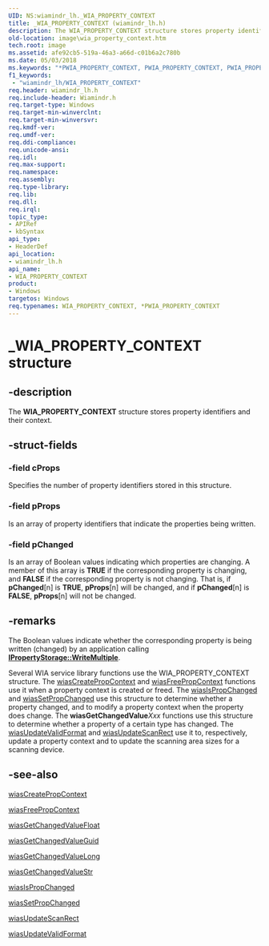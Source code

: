 ```yaml
---
UID: NS:wiamindr_lh._WIA_PROPERTY_CONTEXT
title: _WIA_PROPERTY_CONTEXT (wiamindr_lh.h)
description: The WIA_PROPERTY_CONTEXT structure stores property identifiers and their context.
old-location: image\wia_property_context.htm
tech.root: image
ms.assetid: afe92cb5-519a-46a3-a66d-c01b6a2c780b
ms.date: 05/03/2018
ms.keywords: "*PWIA_PROPERTY_CONTEXT, PWIA_PROPERTY_CONTEXT, PWIA_PROPERTY_CONTEXT structure pointer [Imaging Devices], WIA_PROPERTY_CONTEXT, WIA_PROPERTY_CONTEXT structure [Imaging Devices], _WIA_PROPERTY_CONTEXT, image.wia_property_context, wiamindr_lh/PWIA_PROPERTY_CONTEXT, wiamindr_lh/WIA_PROPERTY_CONTEXT, wiastrct_044e9a49-3276-42f5-a903-d21969cf6168.xml"
f1_keywords:
 - "wiamindr_lh/WIA_PROPERTY_CONTEXT"
req.header: wiamindr_lh.h
req.include-header: Wiamindr.h
req.target-type: Windows
req.target-min-winverclnt:
req.target-min-winversvr: 
req.kmdf-ver: 
req.umdf-ver: 
req.ddi-compliance: 
req.unicode-ansi: 
req.idl: 
req.max-support: 
req.namespace: 
req.assembly: 
req.type-library: 
req.lib: 
req.dll: 
req.irql: 
topic_type:
- APIRef
- kbSyntax
api_type:
- HeaderDef
api_location:
- wiamindr_lh.h
api_name:
- WIA_PROPERTY_CONTEXT
product:
- Windows
targetos: Windows
req.typenames: WIA_PROPERTY_CONTEXT, *PWIA_PROPERTY_CONTEXT
---
```


# _WIA_PROPERTY_CONTEXT structure

## -description

The **WIA_PROPERTY_CONTEXT** structure stores property identifiers and their context.

## -struct-fields

### -field cProps

Specifies the number of property identifiers stored in this structure.

### -field pProps

Is an array of property identifiers that indicate the properties being written.

### -field pChanged

Is an array of Boolean values indicating which properties are changing. A member of this array is **TRUE** if the corresponding property is changing, and **FALSE** if the corresponding property is not changing. That is, if **pChanged**[n] is **TRUE**, **pProps**[n] will be changed, and if **pChanged**[n] is **FALSE**, **pProps**[n] will not be changed.

## -remarks

The Boolean values indicate whether the corresponding property is being written (changed) by an application calling [**IPropertyStorage::WriteMultiple**](https://docs.microsoft.com/windows/win32/api/propidl/nf-propidl-ipropertystorage-writemultiple).

Several WIA service library functions use the WIA_PROPERTY_CONTEXT structure. The [wiasCreatePropContext](https://docs.microsoft.com/windows-hardware/drivers/ddi/wiamdef/nf-wiamdef-wiascreatepropcontext) and [wiasFreePropContext](https://docs.microsoft.com/windows-hardware/drivers/ddi/wiamdef/nf-wiamdef-wiasfreepropcontext) functions use it when a property context is created or freed. The [wiasIsPropChanged](https://docs.microsoft.com/windows-hardware/drivers/ddi/wiamdef/nf-wiamdef-wiasispropchanged) and [wiasSetPropChanged](https://docs.microsoft.com/windows-hardware/drivers/ddi/wiamdef/nf-wiamdef-wiassetpropchanged) use this structure to determine whether a property changed, and to modify a property context when the property does change. The **wiasGetChangedValue***Xxx* functions use this structure to determine whether a property of a certain type has changed. The [wiasUpdateValidFormat](https://docs.microsoft.com/windows-hardware/drivers/ddi/wiamdef/nf-wiamdef-wiasupdatevalidformat) and [wiasUpdateScanRect](https://docs.microsoft.com/windows-hardware/drivers/ddi/wiamdef/nf-wiamdef-wiasupdatescanrect) use it to, respectively, update a property context and to update the scanning area sizes for a scanning device.

## -see-also

[wiasCreatePropContext](https://docs.microsoft.com/windows-hardware/drivers/ddi/wiamdef/nf-wiamdef-wiascreatepropcontext)

[wiasFreePropContext](https://docs.microsoft.com/windows-hardware/drivers/ddi/wiamdef/nf-wiamdef-wiasfreepropcontext)

[wiasGetChangedValueFloat](https://docs.microsoft.com/windows-hardware/drivers/ddi/wiamdef/nf-wiamdef-wiasgetchangedvaluefloat)

[wiasGetChangedValueGuid](https://docs.microsoft.com/windows-hardware/drivers/ddi/wiamdef/nf-wiamdef-wiasgetchangedvalueguid)

[wiasGetChangedValueLong](https://docs.microsoft.com/windows-hardware/drivers/ddi/wiamdef/nf-wiamdef-wiasgetchangedvaluelong)

[wiasGetChangedValueStr](https://docs.microsoft.com/windows-hardware/drivers/ddi/wiamdef/nf-wiamdef-wiasgetchangedvaluestr)

[wiasIsPropChanged](https://docs.microsoft.com/windows-hardware/drivers/ddi/wiamdef/nf-wiamdef-wiasispropchanged)

[wiasSetPropChanged](https://docs.microsoft.com/windows-hardware/drivers/ddi/wiamdef/nf-wiamdef-wiassetpropchanged)

[wiasUpdateScanRect](https://docs.microsoft.com/windows-hardware/drivers/ddi/wiamdef/nf-wiamdef-wiasupdatescanrect)

[wiasUpdateValidFormat](https://docs.microsoft.com/windows-hardware/drivers/ddi/wiamdef/nf-wiamdef-wiasupdatevalidformat)
